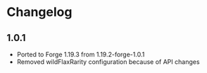 # Changelog

## 1.0.1

- Ported to Forge 1.19.3 from 1.19.2-forge-1.0.1
- Removed wildFlaxRarity configuration because of API changes

